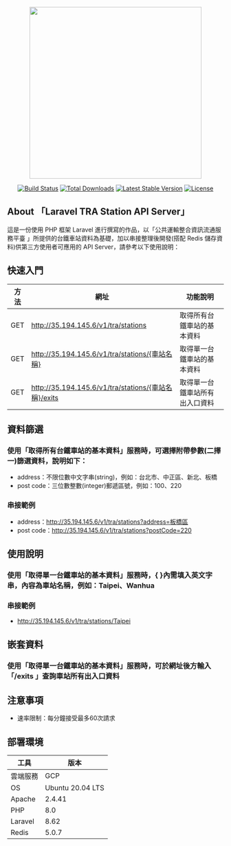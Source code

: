 <p align="center"><a href="https://laravel.com" target="_blank"><img src="https://raw.githubusercontent.com/laravel/art/master/logo-lockup/5%20SVG/2%20CMYK/1%20Full%20Color/laravel-logolockup-cmyk-red.svg" width="400"></a></p>

<p align="center">
<a href="https://travis-ci.org/laravel/framework"><img src="https://travis-ci.org/laravel/framework.svg" alt="Build Status"></a>
<a href="https://packagist.org/packages/laravel/framework"><img src="https://img.shields.io/packagist/dt/laravel/framework" alt="Total Downloads"></a>
<a href="https://packagist.org/packages/laravel/framework"><img src="https://img.shields.io/packagist/v/laravel/framework" alt="Latest Stable Version"></a>
<a href="https://packagist.org/packages/laravel/framework"><img src="https://img.shields.io/packagist/l/laravel/framework" alt="License"></a>
</p>

## About 「Laravel TRA Station API Server」

這是一份使用 PHP 框架 Laravel 進行撰寫的作品，以「公共運輸整合資訊流通服務平臺 」所提供的台鐵車站資料為基礎，加以串接整理後開發(搭配 Redis 儲存資料)供第三方使用者可應用的 API Server，請參考以下使用說明：

## 快速入門

|方法|網址|功能說明|
|--|--|--|
|GET|http://35.194.145.6/v1/tra/stations|取得所有台鐵車站的基本資料|
|GET|http://35.194.145.6/v1/tra/stations/{車站名稱}|取得單一台鐵車站的基本資料|
|GET|http://35.194.145.6/v1/tra/stations/{車站名稱}/exits|取得單一台鐵車站所有出入口資料|

## 資料篩選
### 使用「取得所有台鐵車站的基本資料」服務時，可選擇附帶參數(二擇一)篩選資料，說明如下：
- address：不限位數中文字串(string)，例如：台北市、中正區、新北、板橋
- post code：三位數整數(integer)郵遞區號，例如：100、220
### 串接範例
- address：http://35.194.145.6/v1/tra/stations?address=板橋區
- post code：http://35.194.145.6/v1/tra/stations?postCode=220

## 使用說明
### 使用「取得單一台鐵車站的基本資料」服務時，{ }內需填入英文字串，內容為車站名稱，例如：Taipei、Wanhua
### 串接範例
- http://35.194.145.6/v1/tra/stations/Taipei

## 嵌套資料
### 使用「取得單一台鐵車站的基本資料」服務時，可於網址後方輸入 「/exits 」查詢車站所有出入口資料

## 注意事項
- 速率限制：每分鐘接受最多60次請求

## 部署環境
|工具|版本|
|--|--|
|雲端服務|GCP|
|OS|Ubuntu 20.04 LTS|
|Apache|2.4.41|
|PHP|8.0|
|Laravel|8.62|
|Redis|5.0.7|

